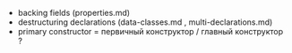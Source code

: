 <!--Данный файл создан для того, чтобы хранить все спорные переводы-->

* backing fields (properties.md)
* destructuring declarations (data-classes.md , multi-declarations.md)
* primary constructor = первичный конструктор / главный конструктор ?
